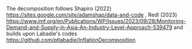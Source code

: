 The decomposition follows Shapiro (2022) https://sites.google.com/site/adamshap/data-and-code , Redl (2023) https://www.imf.org/en/Publications/WP/Issues/2023/09/28/Monitoring-Demand-and-Supply-in-Asia-An-Industry-Level-Approach-539479 and builds upon Labadie's codes https://github.com/ptlabadie/InflationDecomposition
